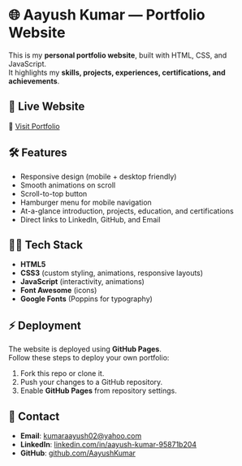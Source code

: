 # 🌐 Aayush Kumar — Portfolio Website

This is my **personal portfolio website**, built with HTML, CSS, and JavaScript.  
It highlights my **skills, projects, experiences, certifications, and achievements**.

## 🚀 Live Website
🔗 [Visit Portfolio](https://aayush0987.github.io/portfolio/)


## 🛠️ Features
- Responsive design (mobile + desktop friendly)
- Smooth animations on scroll
- Scroll-to-top button
- Hamburger menu for mobile navigation
- At-a-glance introduction, projects, education, and certifications
- Direct links to LinkedIn, GitHub, and Email

## 🧑‍💻 Tech Stack
- **HTML5**  
- **CSS3** (custom styling, animations, responsive layouts)  
- **JavaScript** (interactivity, animations)  
- **Font Awesome** (icons)  
- **Google Fonts** (Poppins for typography)

## ⚡ Deployment
The website is deployed using **GitHub Pages**.  
Follow these steps to deploy your own portfolio:
1. Fork this repo or clone it.
2. Push your changes to a GitHub repository.
3. Enable **GitHub Pages** from repository settings.

## 📧 Contact
- **Email**: [kumaraayush02@yahoo.com](mailto:kumaraayush02@yahoo.com)  
- **LinkedIn**: [linkedin.com/in/aayush-kumar-95871b204](https://linkedin.com/in/aayush-kumar-95871b204)  
- **GitHub**: [github.com/AayushKumar](https://github.com/Aayush0987)
